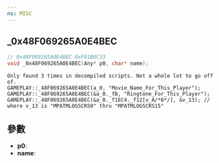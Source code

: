 ```yaml
---
ns: MISC
---
```

## _0x48F069265A0E4BEC

```c
// 0x48F069265A0E4BEC 0xF91B8C33
void _0x48F069265A0E4BEC(Any* p0, char* name);
```

```
Only found 3 times in decompiled scripts. Not a whole lot to go off of.  
GAMEPLAY::_48F069265A0E4BEC(a_0, "Movie_Name_For_This_Player");  
GAMEPLAY::_48F069265A0E4BEC(&a_0._fB, "Ringtone_For_This_Player");  
GAMEPLAY::_48F069265A0E4BEC(&a_0._f1EC4._f12[v_A/*6*/], &v_13); // where v_13 is "MPATMLOGSCRS0" thru "MPATMLOGSCRS15"  
```

## 參數
* **p0**: 
* **name**: 

